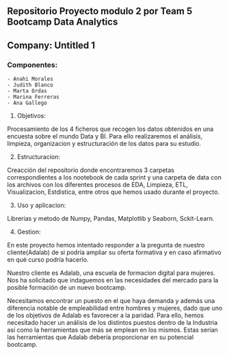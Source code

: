 ## Repositorio Proyecto modulo 2 por Team 5 Bootcamp Data Analytics

Company: Untitled 1
-------------------

  ### Componentes:

    - Anahi Morales
    - Judith Blanco
    - Marta Ordas
    - Marina Ferreras 
    - Ana Gallego
  
   1. Objetivos:
 
   Procesamiento de los 4 ficheros que recogen los datos obtenidos en una encuesta sobre el mundo Data y BI. 
   Para ello realizaremos el análisis, limpieza, organizacion y estructuración de los datos para su estudio.

  2.  Estructuracion:

  Creacción del repositorio donde encontraremos 3 carpetas correspondientes a los nootebook de cada sprint y una carpeta de data con los   archivos con los diferentes procesos de EDA, Limpieza, ETL, Visualizacion, Estdistica, entre otros que hemos usado durante el           proyecto.
  
   3. Uso y aplicacion:
   
   Librerias y metodo de Numpy, Pandas, Matplotlib y Seaborn, Sckit-Learn.

  4. Gestion:

   En este proyecto hemos intentado responder a la pregunta de nuestro cliente(Adalab) de si podría ampliar su oferta formativa y en        caso afirmativo en qué curso podría hacerlo. 

   Nuestro cliente es Adalab, una escuela de formacion digital para mujeres. Nos ha solicitado que indaguemos en las necesidades del        mercado para la posible formación de un nuevo bootcamp. 

   Necesitamos encontrar un puesto en el que haya demanda y además una diferencia notable de empleabilidad entre hombres y mujeres, dado    que uno de los objetivos de Adalab es favorecer a la paridad.
   Para ello, hemos necesitado hacer un análisis de los distintos puestos dentro de la Industria así como la herramientas que más se        emplean en los mismos. Estas serían las herramientas que Adalab debería proporcionar en su potencial bootcamp.






